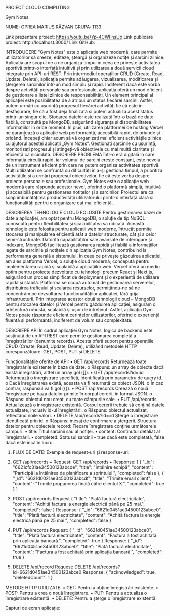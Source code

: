 PROIECT CLOUD COMPUTING

Gym Notes


 




NUME: OPREA MARIUS RĂZVAN
GRUPA: 1133


Link prezentare proiect:
https://youtu.be/Yp-4CWFnsUo
Link publicare proiect:
http://localhost:3000/
Link GitHub:


INTRODUCERE
"Gym Notes" este o aplicație web modernă, care permite utilizatorilor să creeze, editeze, șteargă și organizeze notițe și sarcini zilnice. Aplicația are scopul de a ne organiza timpul in ceea ce privește activitatea sportivă printr-o interfață intuitivă și prin utilizarea a două servicii cloud integrate prin API-uri REST.
Prin intermediul operațiilor CRUD (Create, Read, Update, Delete), aplicația permite adăugarea, vizualizarea, modificarea și ștergerea sarcinilor într-un mod simplu și rapid. Indiferent dacă este vorba despre activități personale sau profesionale, aplicația oferă un mod eficient de gestionare a listei zilnice de responsabilități.
Un element principal al aplicației este posibilitatea de a atribui un status fiecărei sarcini. Astfel, putem urmări cu ușurință progresul fiecărei activități fie că este în desfășurare, fie că a fost deja finalizată și putem actualiza acest status printr-un singur clic.
Stocarea datelor este realizată într-o bază de date fiabilă, construită pe MongoDB, asigurând siguranța și disponibilitatea informațiilor în orice moment. În plus, utilizarea platformei de hosting Vercel ne garantează o aplicație web performantă, accesibilă rapid, de oriunde și oricând.
Începeți chiar acum să vă organizați mai eficient activitățile zilnice cu ajutorul acestei aplicații „Gym Notes”. Gestionați sarcinile cu ușurință, monitorizați progresul și atingeți-vă obiectivele cu mai multă claritate și eficiență ca niciodată.
DESCRIERE PROBLEMA
Într-o eră digitală în care informația circulă rapid, iar volumul de sarcini crește constant, este nevoia de un instrument eficient prin care ne putem organiza activitatea sportivă. Mulți utilizatori se confruntă cu dificultăți în a-și gestiona timpul, a prioritiza activitățile și a urmări progresul obiectivelor, fie că este vorba despre proiecte personale sau profesionale.
Gym Notes este o aplicație web modernă care răspunde acestor nevoi, oferind o platformă simplă, intuitivă și accesibilă pentru gestionarea notițelor și a sarcinilor. Proiectul are ca scop îmbunătățirea productivității utilizatorului printr-o interfață clară și funcționalități pentru o organizare cat mai eficientă.

DESCRIEREA TEHNOLOGIE CLOUD FOLOSITE
Pentru gestionarea bazei de date a aplicației, am optat pentru MongoDB, o soluție de tip NoSQL cunoscută pentru flexibilitatea și scalabilitatea sa ridicată. Această tehnologie este folosita pentru aplicații web moderne, întrucât permite stocarea și manipularea eficientă atât a datelor structurate, cât și a celor semi-structurate. Datorită capabilităților sale avansate de interogare și indexare, MongoDB facilitează gestionarea rapidă și fiabilă a informațiilor legate de sarcinile și notițele din aplicația Gym Notes, contribuind la performanța generală a sistemului.
În ceea ce privește găzduirea aplicației, am ales platforma Vercel, o soluție cloud modernă, concepută pentru implementarea rapidă și scalabilă a aplicațiilor web. Vercel oferă un mediu optim pentru proiecte dezvoltate cu tehnologii precum React și Next.js, asigurând un proces simplificat de deployment și o experiență de utilizare rapidă și stabilă. Platforma se ocupă automat de gestionarea serverelor, distribuirea traficului și scalarea resurselor, permițându-ne să ne concentrăm pe dezvoltarea funcționalităților aplicației, fără grija infrastructurii.
Prin integrarea acestor două tehnologii cloud – MongoDB pentru stocarea datelor și Vercel pentru găzduirea aplicației, asigurăm o arhitectură robustă, scalabilă și ușor de întreținut. Astfel, aplicația Gym Notes poate răspunde eficient cerințelor utilizatorilor, oferind o experiență fluentă și performantă, indiferent de volum sau complexitate.

DESCRIERE API
În cadrul aplicației Gym Notes, logica de backend este susținută de un API REST care permite gestionarea completă a înregistrărilor (denumite records). Acesta oferă suport pentru operațiile CRUD (Create, Read, Update, Delete), utilizând metodele HTTP corespunzătoare: GET, POST, PUT și DELETE.

Funcționalitățile oferite de API:
•	GET /api/records
Returnează toate înregistrările existente în baza de date.
o	Răspuns: un array de obiecte dacă există înregistrări, altfel un array gol ([]).
•	GET /api/records?id=:id
Returnează o înregistrare specifică, identificată prin parametru de query id.
o	Dacă înregistrarea există, aceasta va fi returnată ca obiect JSON.
o	În caz contrar, răspunsul va fi gol ({}).
•	POST /api/records
Creează o nouă înregistrare pe baza datelor primite în corpul cererii, în format JSON.
o	Răspuns: obiectul nou creat, cu toate câmpurile sale.
•	PUT /api/records
Actualizează o înregistrare existentă. Corpul cererii trebuie să conțină datele actualizate, inclusiv id-ul înregistrării.
o	Răspuns: obiectul actualizat, reflectând noile valori.
•	DELETE /api/records?id=:id
Șterge o înregistrare identificată prin id.
o	Răspuns: mesaj de confirmare a ștergerii.
Structura datelor pentru obiectele record:
Fiecare înregistrare conține următoarele câmpuri:
•	title: Titlul sarcinii sau al notiței.
•	content: Conținutul detaliat al înregistrării.
•	completed: Statusul sarcinii – true dacă este completată, false dacă este încă în lucru.
1.	FLUX DE DATE:
Exemple de request-uri și response-uri:
1. GET /api/records
• Request: GET /api/records
• Response:
 [
  {
    "_id": "6621cfc31ae34500123abcde",
    "title": "Întâlnire echipă",
    "content": "Participă la întâlnirea de planificare a sprintului.",
    "completed": false
  },
  {
    "_id": "6621d0021ae34500123abcdf",
    "title": "Trimite email client",
    "content": "Trimite propunerea finală către clientul X.",
    "completed": true
  }
]

2.	POST /api/records
Request 
{
  "title": "Plată factură electricitate",
  "content": "Achită factura la energie electrică până pe 25 mai.",
  "completed": false
}
Response:
{
  "_id": "6621d0451ae34500123abce0",
  "title": "Plată factură electricitate",
  "content": "Achită factura la energie electrică până pe 25 mai.",
  "completed": false
}

3.	PUT /api/records
Request:
{
  "_id": "6621d0451ae34500123abce0",
  "title": "Plată factură electricitate",
  "content": "Factura a fost achitată prin aplicația bancară.",
  "completed": true
}
Response:
{
  "_id": "6621d0451ae34500123abce0",
  "title": "Plată factură electricitate",
  "content": "Factura a fost achitată prin aplicația bancară.",
  "completed": true
}
4.	DELETE /api/record
Request:
DELETE /api/records?id=6621d0451ae34500123abce0
Response:
{
  "acknowledged": true,
  "deletedCount": 1
}

METODE HTTP UTILIZATE:
• GET: Pentru a obține înregistrări existente.
• POST: Pentru a crea o nouă înregistrare.
• PUT: Pentru a actualiza o înregistrare existentă.
• DELETE: Pentru a șterge o înregistrare existentă.






Capturi de ecran aplicație:
 

 

 

